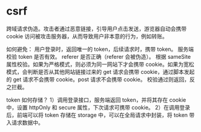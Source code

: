 # csrf

跨域请求伪造。攻击者通过恶意链接，引导用户点击发送，游览器自动会携带 cookie 访问被攻击服务器，从而导致用户非本意的行为，例如转账。

如何避免：
用户登录时，返回唯一的 token，后续请求时，携带 token。
服务端校验 token 是否有效。
referer 是否正确（referer 会被伪造）。
根据 sameSite 属性校验。如果为严格模式，则必须为同一网站下才会携带 cookie。如果为宽松模式，会判断是否从其他网站链接过来的 get 请求会携带 cookie，通过脚本发起的 get 请求不会携带 cookie。post 请求不会携带 cookie。
校验通过则返回，反之拦截。

token 如何存储？
1）调用登录接口，服务端返回 token，并将其存在 cookie 中，设置 httpOnly 和 secure 属性，下次请求可携带 cookie。
2）在调用登录后，前端可以将 token 存储在 storage 中，可以在全局请求中封装，将 token 带入请求数据中。
